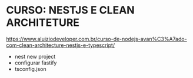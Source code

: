 # CURSO: NESTJS E CLEAN ARCHITETURE

https://www.aluiziodeveloper.com.br/curso-de-nodejs-avan%C3%A7ado-com-clean-architecture-nestjs-e-typescript/

- nest new project
- configurar fastify
- tsconfig.json
